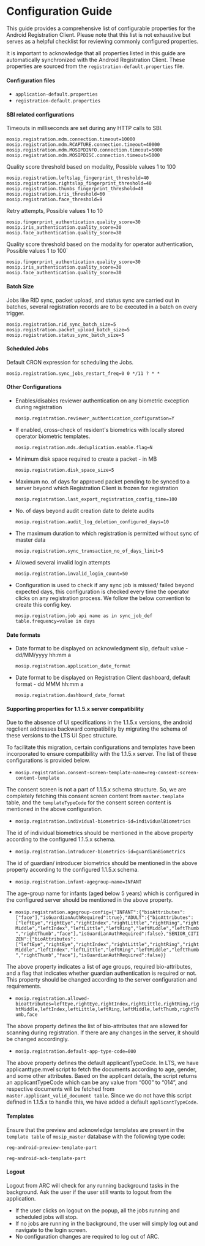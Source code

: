 # Configuration Guide

This guide provides a comprehensive list of configurable properties for the Android Registration Client. Please note that this list is not exhaustive but serves as a helpful checklist for reviewing commonly configured properties.

It is important to acknowledge that all properties listed in this guide are automatically synchronized with the Android Registration Client. These properties are sourced from the `registration-default.properties` file.

#### Configuration files

* `application-default.properties`
* `registration-default.properties`

#### SBI related configurations

Timeouts in milliseconds are set during any HTTP calls to SBI.

```
mosip.registration.mdm.connection.timeout=10000
mosip.registration.mdm.RCAPTURE.connection.timeout=40000
mosip.registration.mdm.MOSIPDINFO.connection.timeout=5000
mosip.registration.mdm.MOSIPDISC.connection.timeout=5000
```

Quality score threshold based on modality, Possible values 1 to 100

```
mosip.registration.leftslap_fingerprint_threshold=40
mosip.registration.rightslap_fingerprint_threshold=40
mosip.registration.thumbs_fingerprint_threshold=40
mosip.registration.iris_threshold=60
mosip.registration.face_threshold=9
```

Retry attempts, Possible values 1 to 10

```
mosip.fingerprint_authentication.quality_score=30
mosip.iris_authentication.quality_score=30
mosip.face_authentication.quality_score=30
```

Quality score threshold based on the modality for operator authentication, Possible values 1 to 100\`

```
mosip.fingerprint_authentication.quality_score=30
mosip.iris_authentication.quality_score=30
mosip.face_authentication.quality_score=30 
```

#### Batch Size

Jobs like RID sync, packet upload, and status sync are carried out in batches, several registration records are to be executed in a batch on every trigger.

```
mosip.registration.rid_sync_batch_size=5
mosip.registration.packet_upload_batch_size=5
mosip.registration.status_sync_batch_size=5 
```

#### Scheduled Jobs

Default CRON expression for scheduling the Jobs.

`mosip.registration.sync_jobs_restart_freq=0 0 */11 ? * *`

#### Other Configurations

*   Enables/disables reviewer authentication on any biometric exception during registration

    `mosip.registration.reviewer_authentication_configuration=Y`
*   If enabled, cross-check of resident's biometrics with locally stored operator biometric templates.

    `mosip.registration.mds.deduplication.enable.flag=N`
*   Minimum disk space required to create a packet - in MB

    `mosip.registration.disk_space_size=5`
*   Maximum no. of days for approved packet pending to be synced to a server beyond which Registration Client is frozen for registration

    `mosip.registration.last_export_registration_config_time=100`
*   No. of days beyond audit creation date to delete audits

    `mosip.registration.audit_log_deletion_configured_days=10`
*   The maximum duration to which registration is permitted without sync of master data

    `mosip.registration.sync_transaction_no_of_days_limit=5`
*   Allowed several invalid login attempts

    `mosip.registration.invalid_login_count=50`
*   Configuration is used to check if any sync job is missed/ failed beyond expected days, this configuration is checked every time the operator clicks on any registration process. We follow the below convention to create this config key.

    `mosip.registration.job api name as in sync_job_def table.frequency=value in days`

#### Date formats

*   Date format to be displayed on acknowledgment slip, default value - dd/MM/yyyy hh:mm a

    `mosip.registration.application_date_format`
*   Date format to be displayed on Registration Client dashboard, default format - dd MMM hh:mm a

    `mosip.registration.dashboard_date_format`

#### Supporting properties for 1.1.5.x server compatibility

Due to the absence of UI specifications in the 1.1.5.x versions, the android regclient addresses backward compatibility by migrating the schema of these versions to the LTS UI Spec structure.

To facilitate this migration, certain configurations and templates have been incorporated to ensure compatibility with the 1.1.5.x server. The list of these configurations is provided below.

* `mosip.registration.consent-screen-template-name=reg-consent-screen-content-template`

The consent screen is not a part of 1.1.5.x schema structure. So, we are completely fetching this consent screen content from `master.template` table, and the `templateTypeCode` for the consent screen content is mentioned in the above configuration.

* `mosip.registration.individual-biometrics-id=individualBiometrics`

The id of individual biometrics should be mentioned in the above property according to the configured 1.1.5.x schema.

* `mosip.registration.introducer-biometrics-id=guardianBiometrics`

The id of guardian/ introducer biometrics should be mentioned in the above property according to the configured 1.1.5.x schema.

* `mosip.registration.infant-agegroup-name=INFANT`

The age-group name for infants (aged below 5 years) which is configured in the configured server should be mentioned in the above property.

* `mosip.registration.agegroup-config={"INFANT":{"bioAttributes":["face"],"isGuardianAuthRequired":true},"ADULT":{"bioAttributes":["leftEye","rightEye","rightIndex","rightLittle","rightRing","rightMiddle","leftIndex","leftLittle","leftRing","leftMiddle","leftThumb","rightThumb","face"],"isGuardianAuthRequired":false},"SENIOR_CITIZEN":{"bioAttributes":["leftEye","rightEye","rightIndex","rightLittle","rightRing","rightMiddle","leftIndex","leftLittle","leftRing","leftMiddle","leftThumb","rightThumb","face"],"isGuardianAuthRequired":false}}`

The above property indicates a list of age groups, required bio-attributes, and a flag that indicates whether guardian authentication is required or not. This property should be changed according to the server configuration and requirements.

* `mosip.registration.allowed-bioattributes=leftEye,rightEye,rightIndex,rightLittle,rightRing,rightMiddle,leftIndex,leftLittle,leftRing,leftMiddle,leftThumb,rightThumb,face`

The above property defines the list of bio-attributes that are allowed for scanning during registration. If there are any changes in the server, it should be changed accordingly.

* `mosip.registration.default-app-type-code=000`

The above property defines the default applicantTypeCode. In LTS, we have applicanttype.mvel script to fetch the documents according to age, gender, and some other attributes. Based on the applicant details, the script returns an applicantTypeCode which can be any value from “000” to “014”, and respective documents will be fetched from `master.applicant_valid_document table`. Since we do not have this script defined in 1.1.5.x to handle this, we have added a default `applicantTypeCode`.

#### Templates

Ensure that the preview and acknowledge templates are present in the `template table` of `mosip_master` database with the following type code:

`reg-android-preview-template-part`

`reg-android-ack-template-part`

#### Logout <a href="#logout-.1" id="logout-.1"></a>

Logout from ARC will check for any running background tasks in the background. Ask the user if the user still wants to logout from the application.

* If the user clicks on logout on the popup, all the jobs running and scheduled jobs will stop.
* If no jobs are running in the background, the user will simply log out and navigate to the login screen.
* No configuration changes are required to log out of ARC.
